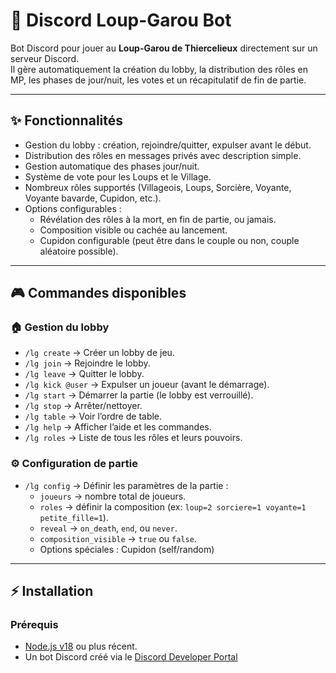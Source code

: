 # 🐺 Discord Loup-Garou Bot

Bot Discord pour jouer au **Loup-Garou de Thiercelieux** directement sur un serveur Discord.  
Il gère automatiquement la création du lobby, la distribution des rôles en MP, les phases de jour/nuit, les votes et un récapitulatif de fin de partie.

---

## ✨ Fonctionnalités

- Gestion du lobby : création, rejoindre/quitter, expulser avant le début.
- Distribution des rôles en messages privés avec description simple.
- Gestion automatique des phases jour/nuit.
- Système de vote pour les Loups et le Village.
- Nombreux rôles supportés (Villageois, Loups, Sorcière, Voyante, Voyante bavarde, Cupidon, etc.).
- Options configurables :
  - Révélation des rôles à la mort, en fin de partie, ou jamais.
  - Composition visible ou cachée au lancement.
  - Cupidon configurable (peut être dans le couple ou non, couple aléatoire possible).

---

## 🎮 Commandes disponibles

### 🏠 Gestion du lobby
- `/lg create` → Créer un lobby de jeu.
- `/lg join` → Rejoindre le lobby.
- `/lg leave` → Quitter le lobby.
- `/lg kick @user` → Expulser un joueur (avant le démarrage).
- `/lg start` → Démarrer la partie (le lobby est verrouillé).
- `/lg stop` → Arrêter/nettoyer.
- `/lg table` → Voir l’ordre de table.
- `/lg help` → Afficher l’aide et les commandes.
- `/lg roles` → Liste de tous les rôles et leurs pouvoirs.

### ⚙️ Configuration de partie
- `/lg config` → Définir les paramètres de la partie :
  - `joueurs` → nombre total de joueurs.
  - `roles` → définir la composition (ex: `loup=2 sorciere=1 voyante=1 petite_fille=1`).
  - `reveal` → `on_death`, `end`, ou `never`.
  - `composition_visible` → `true` ou `false`.
  - Options spéciales : Cupidon (self/random)

---

## ⚡ Installation

### Prérequis
- [Node.js v18](https://nodejs.org/) ou plus récent.  
- Un bot Discord créé via le [Discord Developer Portal](https://discord.com/developer)
